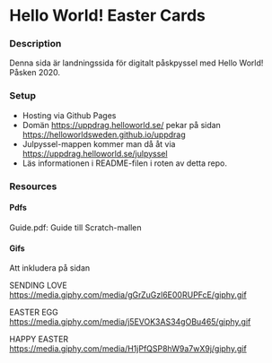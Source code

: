 # Hello World! Easter Cards

### Description

Denna sida är landningssida för digitalt påskpyssel med Hello World! Påsken 2020.

### Setup
* Hosting via Github Pages
* Domän https://uppdrag.helloworld.se/ pekar på sidan https://helloworldsweden.github.io/uppdrag
* Julpyssel-mappen kommer man då åt via https://uppdrag.helloworld.se/julpyssel
* Läs informationen i README-filen i roten av detta repo.

### Resources

#### Pdfs

Guide.pdf: Guide till Scratch-mallen

#### Gifs

Att inkludera på sidan

SENDING LOVE
https://media.giphy.com/media/gGrZuGzl6E00RUPFcE/giphy.gif

EASTER EGG
https://media.giphy.com/media/j5EVOK3AS34gOBu465/giphy.gif

HAPPY EASTER
https://media.giphy.com/media/H1jPfQSP8hW9a7wX9j/giphy.gif
